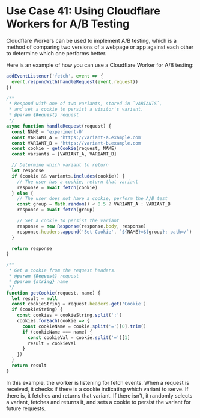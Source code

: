 # Use Case 41: Using Cloudflare Workers for A/B Testing

Cloudflare Workers can be used to implement A/B testing, which is a method of comparing two versions of a webpage or app against each other to determine which one performs better.

Here is an example of how you can use a Cloudflare Worker for A/B testing:

```javascript
addEventListener('fetch', event => {
  event.respondWith(handleRequest(event.request))
})

/**
 * Respond with one of two variants, stored in `VARIANTS`,
 * and set a cookie to persist a visitor's variant.
 * @param {Request} request
 */
async function handleRequest(request) {
  const NAME = 'experiment-0'
  const VARIANT_A = 'https://variant-a.example.com'
  const VARIANT_B = 'https://variant-b.example.com'
  const cookie = getCookie(request, NAME)
  const variants = [VARIANT_A, VARIANT_B]

  // Determine which variant to return
  let response
  if (cookie && variants.includes(cookie)) {
    // The user has a cookie, return that variant
    response = await fetch(cookie)
  } else {
    // The user does not have a cookie, perform the A/B test
    const group = Math.random() < 0.5 ? VARIANT_A : VARIANT_B
    response = await fetch(group)

    // Set a cookie to persist the variant
    response = new Response(response.body, response)
    response.headers.append('Set-Cookie', `${NAME}=${group}; path=/`)
  }

  return response
}

/**
 * Get a cookie from the request headers.
 * @param {Request} request
 * @param {string} name
 */
function getCookie(request, name) {
  let result = null
  const cookieString = request.headers.get('Cookie')
  if (cookieString) {
    const cookies = cookieString.split(';')
    cookies.forEach(cookie => {
      const cookieName = cookie.split('=')[0].trim()
      if (cookieName === name) {
        const cookieVal = cookie.split('=')[1]
        result = cookieVal
      }
    })
  }
  return result
}
```

In this example, the worker is listening for fetch events. When a request is received, it checks if there is a cookie indicating which variant to serve. If there is, it fetches and returns that variant. If there isn't, it randomly selects a variant, fetches and returns it, and sets a cookie to persist the variant for future requests.